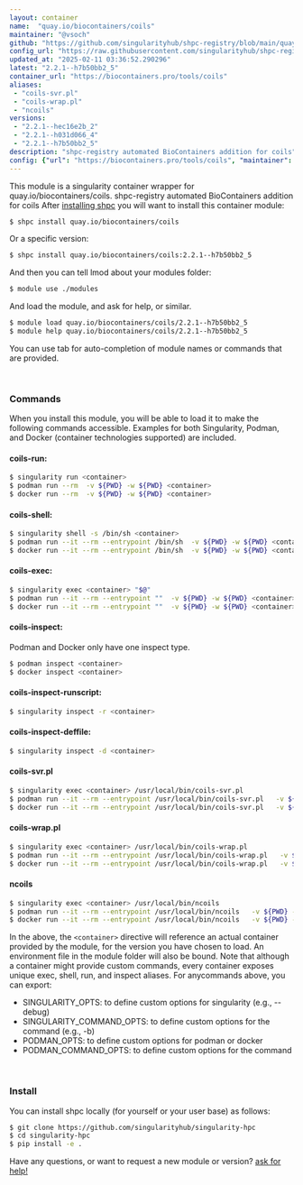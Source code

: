 ```yaml
---
layout: container
name:  "quay.io/biocontainers/coils"
maintainer: "@vsoch"
github: "https://github.com/singularityhub/shpc-registry/blob/main/quay.io/biocontainers/coils/container.yaml"
config_url: "https://raw.githubusercontent.com/singularityhub/shpc-registry/main/quay.io/biocontainers/coils/container.yaml"
updated_at: "2025-02-11 03:36:52.290296"
latest: "2.2.1--h7b50bb2_5"
container_url: "https://biocontainers.pro/tools/coils"
aliases:
 - "coils-svr.pl"
 - "coils-wrap.pl"
 - "ncoils"
versions:
 - "2.2.1--hec16e2b_2"
 - "2.2.1--h031d066_4"
 - "2.2.1--h7b50bb2_5"
description: "shpc-registry automated BioContainers addition for coils"
config: {"url": "https://biocontainers.pro/tools/coils", "maintainer": "@vsoch", "description": "shpc-registry automated BioContainers addition for coils", "latest": {"2.2.1--h7b50bb2_5": "sha256:b7ea029f2b8df0fe7597282d20711adfc9f80b980136aeba7bb407a9d6910bd6"}, "tags": {"2.2.1--hec16e2b_2": "sha256:bb6b9ae2ac65d8cdcb0eb51beadeceaa94d43b5441406df33fc4958ee7fc26ee", "2.2.1--h031d066_4": "sha256:41d210195b2ef4de535ad7d546458eba7c52ba1c8136bf9d4e0437ce37d6ae4c", "2.2.1--h7b50bb2_5": "sha256:b7ea029f2b8df0fe7597282d20711adfc9f80b980136aeba7bb407a9d6910bd6"}, "docker": "quay.io/biocontainers/coils", "aliases": {"coils-svr.pl": "/usr/local/bin/coils-svr.pl", "coils-wrap.pl": "/usr/local/bin/coils-wrap.pl", "ncoils": "/usr/local/bin/ncoils"}}
---
```


This module is a singularity container wrapper for quay.io/biocontainers/coils.
shpc-registry automated BioContainers addition for coils
After [installing shpc](#install) you will want to install this container module:


```bash
$ shpc install quay.io/biocontainers/coils
```

Or a specific version:

```bash
$ shpc install quay.io/biocontainers/coils:2.2.1--h7b50bb2_5
```

And then you can tell lmod about your modules folder:

```bash
$ module use ./modules
```

And load the module, and ask for help, or similar.

```bash
$ module load quay.io/biocontainers/coils/2.2.1--h7b50bb2_5
$ module help quay.io/biocontainers/coils/2.2.1--h7b50bb2_5
```

You can use tab for auto-completion of module names or commands that are provided.

<br>

### Commands

When you install this module, you will be able to load it to make the following commands accessible.
Examples for both Singularity, Podman, and Docker (container technologies supported) are included.

#### coils-run:

```bash
$ singularity run <container>
$ podman run --rm  -v ${PWD} -w ${PWD} <container>
$ docker run --rm  -v ${PWD} -w ${PWD} <container>
```

#### coils-shell:

```bash
$ singularity shell -s /bin/sh <container>
$ podman run --it --rm --entrypoint /bin/sh  -v ${PWD} -w ${PWD} <container>
$ docker run --it --rm --entrypoint /bin/sh  -v ${PWD} -w ${PWD} <container>
```

#### coils-exec:

```bash
$ singularity exec <container> "$@"
$ podman run --it --rm --entrypoint ""  -v ${PWD} -w ${PWD} <container> "$@"
$ docker run --it --rm --entrypoint ""  -v ${PWD} -w ${PWD} <container> "$@"
```

#### coils-inspect:

Podman and Docker only have one inspect type.

```bash
$ podman inspect <container>
$ docker inspect <container>
```

#### coils-inspect-runscript:

```bash
$ singularity inspect -r <container>
```

#### coils-inspect-deffile:

```bash
$ singularity inspect -d <container>
```


#### coils-svr.pl

```bash
$ singularity exec <container> /usr/local/bin/coils-svr.pl
$ podman run --it --rm --entrypoint /usr/local/bin/coils-svr.pl   -v ${PWD} -w ${PWD} <container> -c " $@"
$ docker run --it --rm --entrypoint /usr/local/bin/coils-svr.pl   -v ${PWD} -w ${PWD} <container> -c " $@"
```


#### coils-wrap.pl

```bash
$ singularity exec <container> /usr/local/bin/coils-wrap.pl
$ podman run --it --rm --entrypoint /usr/local/bin/coils-wrap.pl   -v ${PWD} -w ${PWD} <container> -c " $@"
$ docker run --it --rm --entrypoint /usr/local/bin/coils-wrap.pl   -v ${PWD} -w ${PWD} <container> -c " $@"
```


#### ncoils

```bash
$ singularity exec <container> /usr/local/bin/ncoils
$ podman run --it --rm --entrypoint /usr/local/bin/ncoils   -v ${PWD} -w ${PWD} <container> -c " $@"
$ docker run --it --rm --entrypoint /usr/local/bin/ncoils   -v ${PWD} -w ${PWD} <container> -c " $@"
```



In the above, the `<container>` directive will reference an actual container provided
by the module, for the version you have chosen to load. An environment file in the
module folder will also be bound. Note that although a container
might provide custom commands, every container exposes unique exec, shell, run, and
inspect aliases. For anycommands above, you can export:

 - SINGULARITY_OPTS: to define custom options for singularity (e.g., --debug)
 - SINGULARITY_COMMAND_OPTS: to define custom options for the command (e.g., -b)
 - PODMAN_OPTS: to define custom options for podman or docker
 - PODMAN_COMMAND_OPTS: to define custom options for the command

<br>

### Install

You can install shpc locally (for yourself or your user base) as follows:

```bash
$ git clone https://github.com/singularityhub/singularity-hpc
$ cd singularity-hpc
$ pip install -e .
```

Have any questions, or want to request a new module or version? [ask for help!](https://github.com/singularityhub/singularity-hpc/issues)